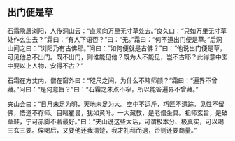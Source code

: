 ##  出门便是草

石霜隐居浏阳，人传洞山云：“直须向万里无寸草处去。”良久曰：“只如万里无寸草处作么生去？”霜曰：“有人下语否？”曰：“无。”霜曰：“何不道出门便是草。”后洞山闻之曰：“浏阳乃有古佛耶。”问曰：“如何便就是古佛？”曰：“他说出门便是草，可见他总不出门。既不出门，则谁能见他？既为人不能见，岂不古耶？此得意中玄中要以上人物，安得不古？”

石霜在方丈内，僧在窗外曰：“咫尺之间，为什么不睹师颜？”霜曰：“遍界不曾藏。”问曰：“是何意旨？”曰：“石霜之朱点不窄，所以能答遍界不曾藏。”

夹山会曰：“日月未足为明，天地未足为大。空中不运斤，巧匠不遗踪。见性不留佛，悟道不存师。目睹瞿昙，犹如黄叶。一大藏教，是老僧坐具。祖师玄旨，是破草鞋，宁可赤脚不著最好。”曰：“夹山说这些大话，可谓极本分、极真实，可以喝三玄三要。俟喝后，又要他还我清楚，我才礼拜而退，否则还要商量。”

